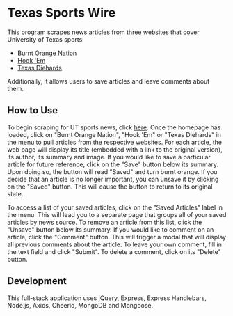 # Texas Sports Wire

This program scrapes news articles from three websites that cover University of Texas sports: 
* <a href = 'https://www.burntorangenation.com/football'>Burnt Orange Nation</a>
* <a href = 'https://www.hookem.com/sport/football/'>Hook 'Em</a>
* <a href = 'https://www.diehards.com/texas'>Texas Diehards</a>

Additionally, it allows users to save articles and leave comments about them.

## How to Use

To begin scraping for UT sports news, click <a href = 'https://texas-sports-wire.herokuapp.com/'>here</a>. Once the homepage has loaded, click on "Burnt Orange Nation", "Hook 'Em" or "Texas Diehards" in the menu to pull articles from the respective websites. For each article, the web page will display its title (embedded with a link to the original version), its author, its summary and image. If you would like to save a particular article for future reference, click on the "Save" button below its summary. Upon doing so, the button will read "Saved" and turn burnt orange. If you decide that an article is no longer important, you can unsave it by clicking on the "Saved" button. This will cause the button to return to its original state. 

To access a list of your saved articles, click on the "Saved Articles" label in the menu. This will lead you to a separate page that groups all of your saved articles by news source. To remove an article from this list, click the "Unsave" button below its summary. If you would like to comment on an article, click the "Comment" button. This will trigger a modal that will display all previous comments about the article. To leave your own comment, fill in the text field and click "Submit". To delete a comment, click on its "Delete" button.

## Development

This full-stack application uses jQuery, Express, Express Handlebars, Node.js, Axios, Cheerio, MongoDB and Mongoose.
